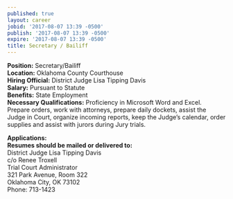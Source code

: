 ```yaml
---
published: true
layout: career
jobid: '2017-08-07 13:39 -0500'
publish: '2017-08-07 13:39 -0500'
expire: '2017-08-07 13:39 -0500'
title: Secretary / Bailiff
---
```


**Position:** Secretary/Bailiff  
**Location:** Oklahoma County Courthouse  	
**Hiring Official:** District Judge Lisa Tipping Davis  
**Salary:** Pursuant to Statute  
**Benefits:** State Employment  
**Necessary Qualifications:** Proficiency in Microsoft Word and Excel. Prepare orders, work with attorneys, prepare daily dockets, assist the Judge in Court, organize incoming reports, keep the Judge’s calendar, order supplies and assist with jurors during Jury trials.
		
**Applications:**   
**Resumes should be mailed or delivered to:**  
District Judge Lisa Tipping Davis  
c/o Renee Troxell  
Trial Court Administrator   
321 Park Avenue, Room 322  
Oklahoma City, OK 73102  
Phone: 713-1423
